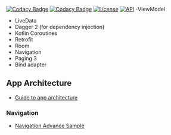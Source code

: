 [![Codacy Badge](https://api.codacy.com/project/badge/Grade/a4ce231949584ca093bbde31470b88eb)](https://app.codacy.com/gh/batdemirorg/kotlin.template.project?utm_source=github.com&utm_medium=referral&utm_content=batdemirorg/kotlin.template.project&utm_campaign=Badge_Grade_Settings)
[![Codacy Badge](https://api.codacy.com/project/badge/Grade/a4ce231949584ca093bbde31470b88eb)](https://app.codacy.com/gh/batdemirorg/kotlin.template.project?utm_source=github.com&utm_medium=referral&utm_content=batdemirorg/kotlin.template.project&utm_campaign=Badge_Grade_Settings)
[![License](https://img.shields.io/badge/License-Apache%202.0-blue.svg)](https://opensource.org/licenses/Apache-2.0)
[![API](https://img.shields.io/badge/API-21%2B-red.svg?style=flat)](https://android-arsenal.com/api?level=21)
-ViewModel
 - LiveData
 - Dagger 2 (for dependency injection)
 - Kotlin Coroutines
 - Retrofit
 - Room
 - Navigation
 - Paging 3
 - Bind adapter
## App Architecture
 - [Guide to app architecture](https://developer.android.com/jetpack/guide)
### Navigation
 - [Navigation Advance Sample](https://github.com/android/architecture-components-samples/tree/master/NavigationAdvancedSample)